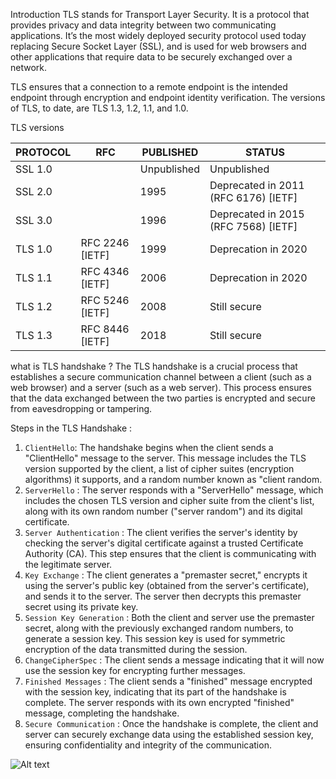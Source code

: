 Introduction
TLS stands for Transport Layer Security. It is a protocol that provides privacy and data integrity between two communicating applications. It’s the most widely deployed security protocol used today replacing Secure Socket Layer (SSL), and is used for web browsers and other applications that require data to be securely exchanged over a network.

TLS ensures that a connection to a remote endpoint is the intended endpoint through encryption and endpoint identity verification. The versions of TLS, to date, are TLS 1.3, 1.2, 1.1, and 1.0.

TLS versions

| PROTOCOL | RFC                   | PUBLISHED | STATUS                             |
|----------|-----------------------|-----------|------------------------------------|
| SSL 1.0  |                       | Unpublished| Unpublished                        |
| SSL 2.0  |                       | 1995      | Deprecated in 2011 (RFC 6176) [IETF] |
| SSL 3.0  |                       | 1996      | Deprecated in 2015 (RFC 7568) [IETF] |
| TLS 1.0  | RFC 2246 [IETF]      | 1999      | Deprecation in 2020               |
| TLS 1.1  | RFC 4346 [IETF]      | 2006      | Deprecation in 2020               |
| TLS 1.2  | RFC 5246 [IETF]      | 2008      | Still secure                       |
| TLS 1.3  | RFC 8446 [IETF]      | 2018      | Still secure                       |


what is TLS handshake ? 
The TLS handshake is a crucial process that establishes a secure communication channel between a client (such as a web browser) and a server (such as a web server). This process ensures that the data exchanged between the two parties is encrypted and secure from eavesdropping or tampering.


Steps in the TLS Handshake : 
1. `ClientHello`: The handshake begins when the client sends a "ClientHello" message to the server. This message includes the TLS version supported by the client, a list of cipher suites (encryption algorithms) it supports, and a random number known as "client random.
2. `ServerHello` : The server responds with a "ServerHello" message, which includes the chosen TLS version and cipher suite from the client's list, along with its own random number ("server random") and its digital certificate.
3. `Server Authentication` : The client verifies the server's identity by checking the server's digital certificate against a trusted Certificate Authority (CA). This step ensures that the client is communicating with the legitimate server.
4. `Key Exchange` : The client generates a "premaster secret," encrypts it using the server's public key (obtained from the server's certificate), and sends it to the server. The server then decrypts this premaster secret using its private key.
5. `Session Key Generation` : Both the client and server use the premaster secret, along with the previously exchanged random numbers, to generate a session key. This session key is used for symmetric encryption of the data transmitted during the session.
6. `ChangeCipherSpec` : The client sends a message indicating that it will now use the session key for encrypting further messages.
7. `Finished Messages` : The client sends a "finished" message encrypted with the session key, indicating that its part of the handshake is complete. The server responds with its own encrypted "finished" message, completing the handshake.
8. `Secure Communication` : Once the handshake is complete, the client and server can securely exchange data using the established session key, ensuring confidentiality and integrity of the communication.

![Alt text](https://aboutssl.org/wp-content/uploads/2020/03/ssl-handshake-10-steps.svg)




